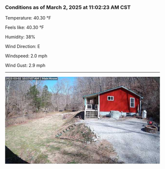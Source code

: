 ### Conditions as of March 2, 2025 at 11:02:23 AM CST 

Temperature: 40.30 &deg;F

Feels like: 40.30 &deg;F

Humidity: 38%

Wind Direction: E

Windspeed: 2.0 mph

Wind Gust: 2.9 mph

---

<img src="./images/latest.jpeg"/>

